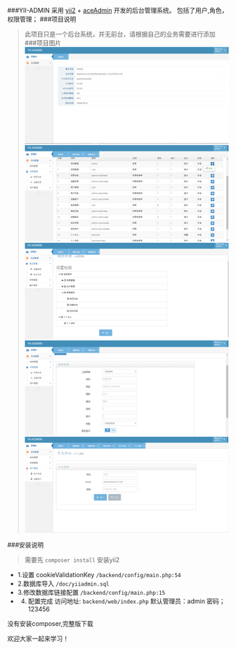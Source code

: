 ###YII-ADMIN
采用  [yii2](https://github.com/yiisoft/yii2)  + [aceAdmin](https://git.oschina.net/liushoukun/aceadmin.git)  开发的后台管理系统。
包括了用户,角色，权限管理；
###项目说明
>此项目只是一个后台系统，并无前台，请根据自己的业务需要进行添加
###项目图片
![image](./doc/yiiadmin/1.png)
![image](./doc/yiiadmin/2.png)
![image](./doc/yiiadmin/3.png)
![image](./doc/yiiadmin/4.png)
![image](./doc/yiiadmin/5.png)

###安装说明
>需要先 `composer install` 安装yii2
 - 1.设置 cookieValidationKey  `/backend/config/main.php:54`
 - 2.数据库导入 `/doc/yiiadmin.sql`
 - 3.修改数据库链接配置 `/backend/config/main.php:15`
 - 4. 配置完成 访问地址: `backend/web/index.php`   默认管理员：admin     密码； 123456

没有安装composer,完整版下载[]()

欢迎大家一起来学习！
 